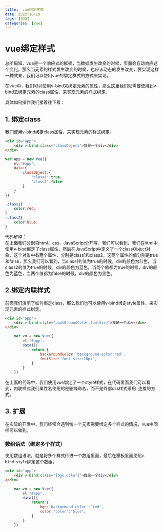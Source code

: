 ```yaml
---
title:  vue绑定样式
date: 2022-10-19
tags: [前端]
categories: [Vue]
---
```

# vue绑定样式

总所周知，vue是一个响应式的框架，当数据发生改变的时候，页面会自动响应这个变化。那么当元素的样式发生改变的时候，也应该动态的发生改变，要实现这样一种效果，我们可以使用vue的绑定样式的方式来实现。

在vue中，我们可以使用v-bind来绑定元素的属性，那么这里我们就需要使用到v-bind去绑定元素的class属性，来实现元素的样式绑定。

具体如何操作我们接着往下看：

## 1. 绑定class

我们使用v-bind绑定class属性，来实现元素的样式绑定。

```html
<div id="app">
    <div v-bind:class="classObject">我是一个div</div>
</div>
```

```javascript
var app = new Vue({
    el:'#app',
    data:{
        classObject:{
            'class1':true,
            'class2':false
        }
    }
})
```

```css
.class1{
    color:red;
}
.class2{
    color:blue;
}
```

代码解释：  
在上面我们分别将html、css、JavaScript分开写，我们可以看到，我们在html中使用v-bind绑定了class属性，然后在JavaScript中定义了一个classObject对象，这个对象中有两个属性，分别是class1和class2，这两个属性的值分别是true和false，那么我们可以看到，当class1的值为true的时候，div的颜色为红色，当class2的值为true的时候，div的颜色为蓝色，当两个值都为true的时候，div的颜色为蓝色，当两个值都为false的时候，div的颜色为黑色。

## 2.绑定内联样式

前面我们演示了如何绑定class，那么我们也可以使用v-bind绑定style属性，来实现元素的样式绑定。

```html
<div id="app">
    <div v-bind:style="backGroundColor,fontSize">我是一个div</div>
</div>
```

```js
    var vm = new Vue({
        el:'#app',
        data(){
            return {
                backGroundColor:'background-color:red',
                fontSize:'font-size:20px',
            }
        }
    })
```

在上面的代码中，我们使用vue绑定了一个style样式，在代码里面我们可以看到，内联样式我们属性名使用的是驼峰命名，而不是外部css样式采用`-`连接的方式。

## 3. 扩展


在实际的开发中，我们经常会遇到统一个元素需要绑定多个样式的情况，vue中同样可以做到。

### 数组语法（绑定多个样式）

使用数组语法，就是将多个样式传进一个数组里面，最后在模板里面使用`v-bind:style`绑定这个数组。

```html
<div id="app">
    <div v-bind:class="[bgc,color]">我是一个div</div>
</div>
```

```js
    var vm = new Vue({
        el:"#app",
        data(){
            return {
                bgc:'background-color':'red',
                color:'color':'blue',
            }
        }
    })
```
